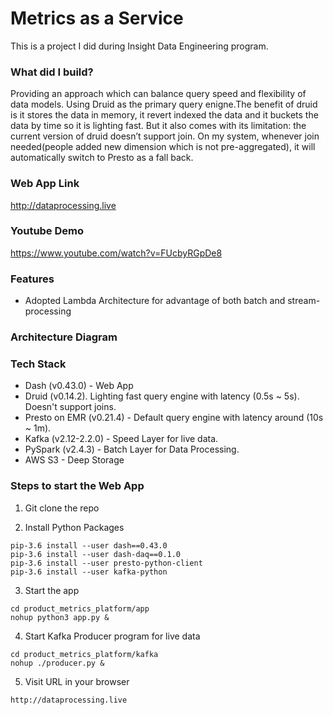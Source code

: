 # Metrics as a Service

This is a project I did during Insight Data Engineering program.

### What did I build?
Providing an approach which can balance query speed and flexibility of data models.
Using Druid as the primary query enigne.The benefit of druid is it stores the data in memory, it revert indexed the data and it buckets the data by time so it is lighting fast.
But it also comes with its limitation: the current version of druid doesn’t support join. 
On my system, whenever join needed(people added new dimension which is not pre-aggregated), it will automatically switch to Presto as a fall back.

### Web App Link

http://dataprocessing.live

### Youtube Demo 

https://www.youtube.com/watch?v=FUcbyRGpDe8

### Features

- Adopted Lambda Architecture for advantage of both batch and stream-processing

### Architecture Diagram

### Tech Stack

- Dash (v0.43.0) - Web App
- Druid (v0.14.2). Lighting fast query engine with latency (0.5s ~ 5s). Doesn't support joins.
- Presto on EMR (v0.21.4) - Default query engine with latency around (10s ~ 1m).
- Kafka (v2.12-2.2.0) - Speed Layer for live data.
- PySpark (v2.4.3) - Batch Layer for Data Processing.
- AWS S3 - Deep Storage

### Steps to start the Web App

1. Git clone the repo

2. Install Python Packages
```
pip-3.6 install --user dash==0.43.0 
pip-3.6 install --user dash-daq==0.1.0
pip-3.6 install --user presto-python-client
pip-3.6 install --user kafka-python
```
3. Start the app

```
cd product_metrics_platform/app
nohup python3 app.py &
```

4. Start Kafka Producer program for live data

```
cd product_metrics_platform/kafka
nohup ./producer.py &
```

5. Visit URL in your browser
```
http://dataprocessing.live
```


